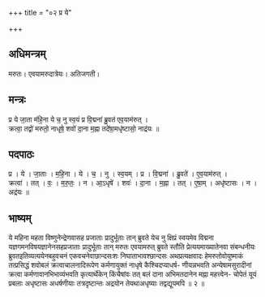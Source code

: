 +++
title = "०२ प्र ये"

+++
## अधिमन्त्रम्
मरुतः। एवयामरुदात्रेयः। अतिजगती।

## मन्त्रः
प्र ये जा॒ता म॑हि॒ना ये च॒ नु स्व॒यं प्र वि॒द्मना॑ ब्रु॒वत॑ एव॒याम॑रुत् ।  
क्रत्वा॒ तद्वो॑ मरुतो॒ नाधृषे॒ शवो॑ दा॒ना म॒ह्ना तदे॑षा॒मधृ॑ष्टासो॒ नाद्र॑यः ॥

## पदपाठः
प्र । ये । जा॒ताः । म॒हि॒ना । ये । च॒ । नु । स्व॒यम् । प्र । वि॒द्मना॑ । ब्रु॒वते॑ । ए॒व॒याम॑रुत् ।  
क्रत्वा॑ । तत् । वः॒ । म॒रु॒तः॒ । न । आ॒ऽधृषे॑ । शवः॑ । दा॒ना । म॒ह्ना । तत् । ए॒षा॒म् । अधृ॑ष्टासः । न । अद्र॑यः ॥

## भाष्यम्
ये महिना महता विष्णुनेन्द्रेणवासह प्रजाताः प्रादुर्भूताः तान् ब्रुवते येच नु क्षिप्रं स्वयमेव विद्मना यज्ञगमनविषयज्ञानेनसहप्रजाताः प्रादुर्भूताः तान् मरुतः एवयामरुत् ब्रुवते स्तौति प्रेत्ययमाख्यातेनवा संबन्धनीयः ब्रुवतइतिव्यत्ययेनबहुवचनं एकवचनेवाछान्दसःशः निघाताभावश्छान्दसः अथप्रत्यक्षवादः हेमरुतोवोयुष्माकं तत्प्रसिद्धं शवोबलं क्रत्वाचालनादिरूपेण कर्मणायुक्तं नाधृषे कैश्चिदप्याधर्ष- णीयन्नभवति अन्येषामसुरादीनां क्रत्वा कर्मणावानभिभाव्यंभवति कृत्यार्थेकेन् किंचैषांवः तत् बलं दाना अभिमतदानेन मह्ना महत्त्वेन- चोपेतं यूयं प्रबलाः अधृष्टासः अधर्षणीयाः तत्रदृष्टान्तः अद्रयोन तेयथाअधृष्याः तद्वद्यूयमपि ॥ २ ॥